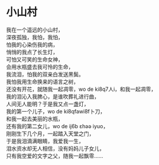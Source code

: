 # 小山村
我在一个遥远的小山村，  
深夜孤独，我怕，我怕，  
怕我的心染伤我的病，  
悄悄的我点了长生灯，  
可怕又可笑的生命女神，  
会用水瓶盛去我可怜的生命，  
我流泪，怕我的双亲白发送黑鬓。  
我怕我用生命换来的语言之树，  
还没有开花，就随我一起凋零，wo de ki8q7人i，和我一起凋零，  
我的泪沁入我脾心，是谁吹葬礼进行曲，  
人间无人能明？于是我又点一盏灯，  
我的第一个儿子，wo de ki8qfawi8f卜刀，  
和我一起去美丽的水瓶，  
还有我的第二女儿，wo de ij6b εhəə iyuo，  
刚刚生下几个月，一起踏入天堂之门，  
于是我泪滴满眼睛，我爱我一生，  
泪水资水却无人相信，没有妈妈儿子女儿，  
只有我空爱的文字之父，随我一起飘零……  


